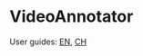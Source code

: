 # VideoAnnotator

User guides: [EN](https://github.com/jzhao004/VideoAnnotator/blob/main/user%20guides/Video%20Annotator%20User%20Guide%20-%20EN.pdf), [CH](https://github.com/jzhao004/VideoAnnotator/blob/main/user%20guides/Video%20Annotator%20User%20Guide%20-%20CH.pdf)
